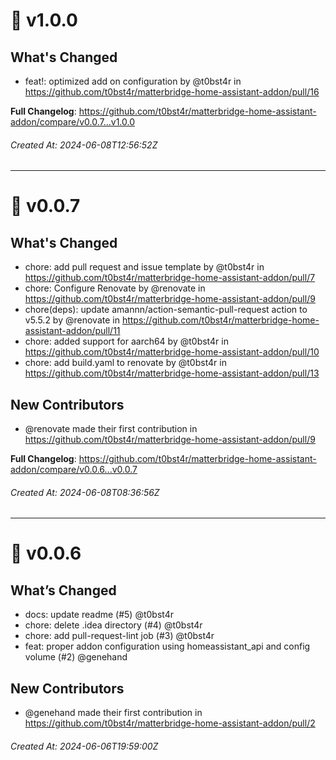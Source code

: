 # 🚀 v1.0.0

## What's Changed
* feat!: optimized add on configuration by @t0bst4r in https://github.com/t0bst4r/matterbridge-home-assistant-addon/pull/16


**Full Changelog**: https://github.com/t0bst4r/matterbridge-home-assistant-addon/compare/v0.0.7...v1.0.0

###### Created At: 2024-06-08T12:56:52Z

---

# 🚀 v0.0.7

## What's Changed
* chore: add pull request and issue template by @t0bst4r in https://github.com/t0bst4r/matterbridge-home-assistant-addon/pull/7
* chore: Configure Renovate by @renovate in https://github.com/t0bst4r/matterbridge-home-assistant-addon/pull/9
* chore(deps): update amannn/action-semantic-pull-request action to v5.5.2 by @renovate in https://github.com/t0bst4r/matterbridge-home-assistant-addon/pull/11
* chore: added support for aarch64 by @t0bst4r in https://github.com/t0bst4r/matterbridge-home-assistant-addon/pull/10
* chore: add build.yaml to renovate by @t0bst4r in https://github.com/t0bst4r/matterbridge-home-assistant-addon/pull/13

## New Contributors
* @renovate made their first contribution in https://github.com/t0bst4r/matterbridge-home-assistant-addon/pull/9

**Full Changelog**: https://github.com/t0bst4r/matterbridge-home-assistant-addon/compare/v0.0.6...v0.0.7

###### Created At: 2024-06-08T08:36:56Z

---

# 🚀 v0.0.6

## What’s Changed

* docs: update readme (#5) @t0bst4r
* chore: delete .idea directory (#4) @t0bst4r
* chore: add pull-request-lint job (#3) @t0bst4r
* feat: proper addon configuration using homeassistant_api and config volume (#2) @genehand

## New Contributors
* @genehand made their first contribution in https://github.com/t0bst4r/matterbridge-home-assistant-addon/pull/2

###### Created At: 2024-06-06T19:59:00Z
